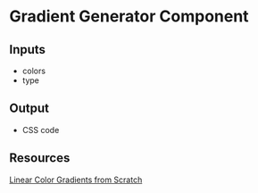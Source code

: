 # Gradient Generator Component

## Inputs

* colors
* type

## Output

* CSS code

## Resources
[Linear Color Gradients from Scratch](https://dev.to/ndesmic/linear-color-gradients-from-scratch-1a0e)
